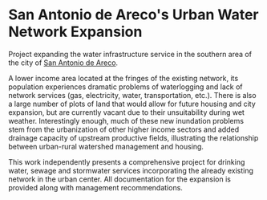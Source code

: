 # San Antonio de Areco's Urban Water Network Expansion 

Project expanding the water infrastructure service in the southern area of the city of [San Antonio de Areco](https://goo.gl/maps/DkiQZJwyMews3SYH7).

A lower income area located at the fringes of the existing network, its population experiences dramatic problems of waterlogging and lack of network services (gas, electricity, water, transportation, etc.). There is also a large number of plots of land that would allow for future housing and city expansion, but are currently vacant due to their unsuitability during wet weather. Interestingly enough, much of these new inundation problems stem from the urbanization of other higher income sectors and added drainage capacity of upstream productive fields, illustrating the relationship between urban-rural watershed management and housing.

This work independently presents a comprehensive project for drinking water, sewage and stormwater services incorporating the already existing network in the urban center. All documentation for the expansion is provided along with management recommendations. 
